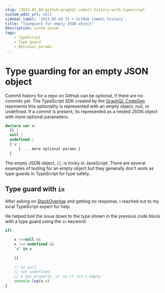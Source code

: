 ```yaml
---
slug: /2023.02.04-github-graphql-commit-history-with-typescript
custom_edit_url: null
sidebar_label: '2023.02.04 TS + GitHub Commit history'
title: "Typeguard for empty JSON object"
description: Lorem ipsum
tags: 
    - TypeScript
    - Type guard
    - Optional params
---
```


# Type guarding for an empty JSON object

Commit history for a repo on GitHub can be optional, if there are no commits yet. The TypeScript SDK created by the [GraphQL CodeGen](https://www.npmjs.com/package/@graphql-codegen/cli) represents this optionality is represented with an empty object, null, or undefined. If a commit is present, its represented as a nested JSON object with more optional parameters. 

```typescript
declare var x: 
  {} | 
  null | 
  undefined | 
  {'a':
      { ... more optional params }
  }
```

The empty JSON object, `{}`, is tricky in JavaScript. There are several examples of testing for an empty object but they generally don't work as type guards in TypeScript for type safety.  

## Type guard with `in`

After asking on [StackOverlow](https://stackoverflow.com/questions/75278401/how-do-i-get-type-target-history-from-github-graphql-on-defaultbranchref) and getting no response, I reached out to my local TypeScript expert for help. 

He helped boil the issue down to the type shown in the previous code block with a type guard using the `in` keyword: 

```typescript
if(
    
    x !==null && 
    x !== undefined && 
    "a" in x 
    
    ){
    
    // no null
    // not undefined
    // x has property 'a' so it isn't empty
    console.log(x.a)
}
```



